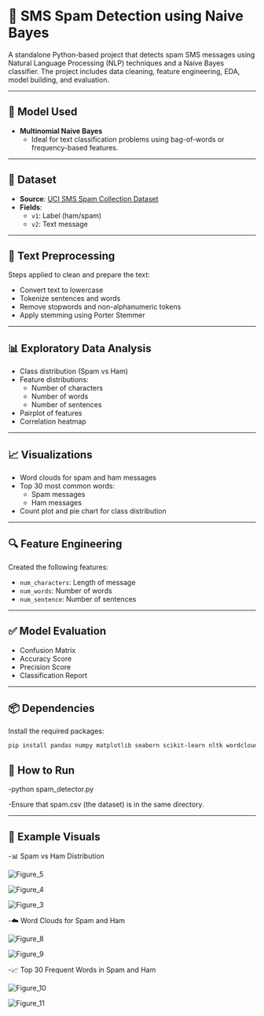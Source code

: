 # 📩 SMS Spam Detection using Naive Bayes

A standalone Python-based project that detects spam SMS messages using Natural Language Processing (NLP) techniques and a Naive Bayes classifier. The project includes data cleaning, feature engineering, EDA, model building, and evaluation.

---

## 🧠 Model Used

- **Multinomial Naive Bayes**
  - Ideal for text classification problems using bag-of-words or frequency-based features.

---

## 📂 Dataset

- **Source**: [UCI SMS Spam Collection Dataset](https://archive.ics.uci.edu/ml/datasets/sms+spam+collection)
- **Fields**:
  - `v1`: Label (ham/spam)
  - `v2`: Text message

---

## 🧼 Text Preprocessing

Steps applied to clean and prepare the text:
- Convert text to lowercase
- Tokenize sentences and words
- Remove stopwords and non-alphanumeric tokens
- Apply stemming using Porter Stemmer

---

## 📊 Exploratory Data Analysis

- Class distribution (Spam vs Ham)
- Feature distributions:
  - Number of characters
  - Number of words
  - Number of sentences
- Pairplot of features
- Correlation heatmap

---

## 📈 Visualizations

- Word clouds for spam and ham messages
- Top 30 most common words:
  - Spam messages
  - Ham messages
- Count plot and pie chart for class distribution

---

## 🔍 Feature Engineering

Created the following features:
- `num_characters`: Length of message
- `num_words`: Number of words
- `num_sentence`: Number of sentences

---

## ✅ Model Evaluation

- Confusion Matrix
- Accuracy Score
- Precision Score
- Classification Report

---

## 📦 Dependencies

Install the required packages:

```bash
pip install pandas numpy matplotlib seaborn scikit-learn nltk wordcloud
```
## 🚀 How to Run

-python spam_detector.py

-Ensure that spam.csv (the dataset) is in the same directory.

 ---
 ## 📸 Example Visuals
 
-📊 Spam vs Ham Distribution

![Figure_5](https://github.com/user-attachments/assets/29391768-3622-48b7-9d80-cd074a9ebb20)

![Figure_4](https://github.com/user-attachments/assets/2b41cccd-443e-4bb8-a928-e55b7b94423a)

![Figure_3](https://github.com/user-attachments/assets/fbff9113-5248-465b-a08a-45ba922a7018)

-☁️ Word Clouds for Spam and Ham

![Figure_8](https://github.com/user-attachments/assets/7d530d9b-b780-496e-989c-5aa31b742b40)

![Figure_9](https://github.com/user-attachments/assets/bc0fff45-ea26-4feb-8480-791a56703d69)


-📈 Top 30 Frequent Words in Spam and Ham

![Figure_10](https://github.com/user-attachments/assets/dfcc8126-24cb-488b-ac9c-3c92b2649d40)

![Figure_11](https://github.com/user-attachments/assets/4926f7cb-293e-4c35-95c5-6474050b7b9d)


